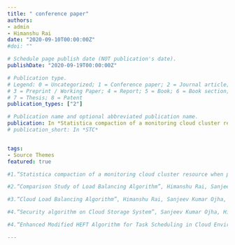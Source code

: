 ```yaml
---
title: " conference paper"
authors:
- admin
- Himanshu Rai
date: "2020-09-10T00:00:00Z"
#doi: ""

# Schedule page publish date (NOT publication's date).
publishDate: "2020-09-19T00:00:00Z"

# Publication type.
# Legend: 0 = Uncategorized; 1 = Conference paper; 2 = Journal article;
# 3 = Preprint / Working Paper; 4 = Report; 5 = Book; 6 = Book section;
# 7 = Thesis; 8 = Patent
publication_types: ["2"]

# Publication name and optional abbreviated publication name.
publication: In *Statistica compaction of a monitoring cloud cluster resource when processing streaming services*
# publication_short: In *STC*


tags:
- Source Themes
featured: true

#1.“Statistica compaction of a monitoring cloud cluster resource when processing streaming services](javascript:void(0))”,Alexey Nazarov, Artem Sychev, Alireza Nik Aein Koupaei, Sanjeev Kumar Ojha, Himanshu Rai, IEEE EN&T conference 2019

#2.“Comparison Study of Load Balancing Algorithm”, Himanshu Rai, Sanjeev Kumar Ojha, Alexey Nazarov, 2nd IEEE, ICAC3N-20(Accepted) 2020

#3.“Cloud Load Balancing Algorithm”, Himanshu Rai, Sanjeev Kumar Ojha, Alexey Nazarov, 2nd IEEE, ICAC3N-20(Accepted) 2020

#4.“Security algorithm on Cloud Storage System”, Sanjeev Kumar Ojha, Himanshu Rai, Alexey Nazarov, 2nd IEEE, ICAC3N-20(Accepted) 2020

#4.“Enhanced Modified HEFT Algorithm for Task Scheduling in Cloud Environment”, Sanjeev Kumar Ojha, Himanshu Rai, Alexey Nazarov, 2nd IEEE, ICAC3N-20(Accepted) 2020

---
```

